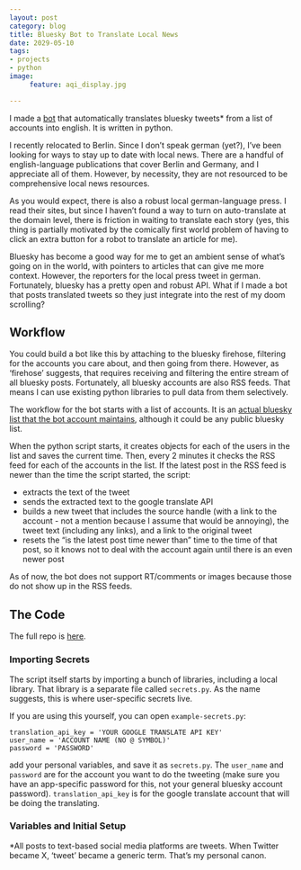 ```yaml
---
layout: post
category: blog
title: Bluesky Bot to Translate Local News
date: 2029-05-10
tags:
- projects
- python
image:
     feature: aqi_display.jpg

---
```


I made a [bot](https://bsky.app/profile/berlin-news-en.bsky.social) that automatically translates bluesky tweets* from a list of accounts into english.  It is written in python.

I recently relocated to Berlin.  Since I don’t speak german (yet?), I’ve been looking for ways to stay up to date with local news.  There are a handful of english-language publications that cover Berlin and Germany, and I appreciate all of them. However, by necessity, they are not resourced to be comprehensive local news resources.

As you would expect, there is also a robust local german-language press.  I read their sites, but since I haven’t found a way to turn on auto-translate at the domain level, there is friction in waiting to translate each story (yes, this thing is partially motivated by the comically first world problem of having to click an extra button for a robot to translate an article for me).  

Bluesky has become a good way for me to get an ambient sense of what’s going on in the world, with pointers to articles that can give me more context. However, the reporters for the local press tweet in german.  Fortunately, bluesky has a pretty open and robust API.  What if I made a bot that posts translated tweets so they just integrate into the rest of my doom scrolling? 

## Workflow

You could build a bot like this by attaching to the bluesky firehose, filtering for the accounts you care about, and then going from there. However, as ‘firehose’ suggests, that requires receiving and filtering the entire stream of all bluesky posts.  Fortunately, all bluesky accounts are also RSS feeds. That means I can use existing python libraries to pull data from them selectively.  

The workflow for the bot starts with a list of accounts. It is an [actual bluesky list that the bot account maintains](https://bsky.app/profile/berlin-news-en.bsky.social/lists/3lg424mfsl42l), although it could be any public bluesky list.   

When the python script starts, it creates objects for each of the users in the list and saves the current time.  Then, every 2 minutes it checks the RSS feed for each of the accounts in the list. If the latest post in the RSS feed is newer than the time the script started, the script:

- extracts the text of the tweet
- sends the extracted text to the google translate API
- builds a new tweet that includes the source handle (with a link to the account - not a mention because I assume that would be annoying), the tweet text (including any links), and a link to the original tweet
- resets the “is the latest post time newer than” time to the time of that post, so it knows not to deal with the account again until there is an even newer post

As of now, the bot does not support RT/comments or images because those do not show up in the RSS feeds. 

## The Code

The full repo is [here](https://github.com/mwweinberg/bluesky_de).  

### Importing Secrets 

The script itself starts by importing a bunch of libraries, including a local library.  That library is a separate file called `secrets.py`.  As the name suggests, this is where user-specific secrets live.  

If you are using this yourself, you can open `example-secrets.py`:

```
translation_api_key = 'YOUR GOOGLE TRANSLATE API KEY'
user_name = 'ACCOUNT NAME (NO @ SYMBOL)'
password = 'PASSWORD'
```

add your personal variables, and save it as `secrets.py`. The `user_name` and `password` are for the account you want to do the tweeting (make sure you have an app-specific password for this, not your general bluesky account password).  `translation_api_key` is for the google translate account that will be doing the translating.

### Variables and Initial Setup 









*All posts to text-based social media platforms are tweets. When Twitter became X, ‘tweet’ became a generic term. That’s my personal canon.  
